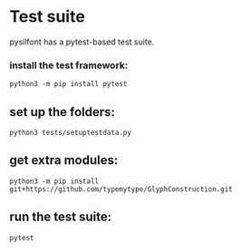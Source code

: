 # Test suite
pysilfont has a pytest-based test suite.

### install the test framework:
```
python3 -m pip install pytest
```

## set up the folders:
```
python3 tests/setuptestdata.py
```

## get extra modules:
```
python3 -m pip install git+https://github.com/typemytype/GlyphConstruction.git
```

## run the test suite:
```
pytest
```
